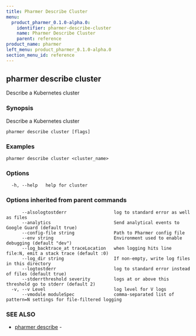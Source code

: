 ```yaml
---
title: Pharmer Describe Cluster
menu:
  product_pharmer_0.1.0-alpha.0:
    identifier: pharmer-describe-cluster
    name: Pharmer Describe Cluster
    parent: reference
product_name: pharmer
left_menu: product_pharmer_0.1.0-alpha.0
section_menu_id: reference
---
```

## pharmer describe cluster

Describe a Kubernetes cluster

### Synopsis


Describe a Kubernetes cluster

```
pharmer describe cluster [flags]
```

### Examples

```
pharmer describe cluster <cluster_name>
```

### Options

```
  -h, --help   help for cluster
```

### Options inherited from parent commands

```
      --alsologtostderr                  log to standard error as well as files
      --analytics                        Send analytical events to Google Guard (default true)
      --config-file string               Path to Pharmer config file
      --env string                       Environment used to enable debugging (default "dev")
      --log_backtrace_at traceLocation   when logging hits line file:N, emit a stack trace (default :0)
      --log_dir string                   If non-empty, write log files in this directory
      --logtostderr                      log to standard error instead of files (default true)
      --stderrthreshold severity         logs at or above this threshold go to stderr (default 2)
  -v, --v Level                          log level for V logs
      --vmodule moduleSpec               comma-separated list of pattern=N settings for file-filtered logging
```

### SEE ALSO
* [pharmer describe](/docs/reference/pharmer_describe.md)	 - 

